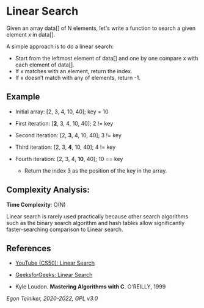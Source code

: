 # Linear Search

Given an array data[] of N elements, let's write a function to search a given element x in data[].

A simple approach is to do a linear search:
* Start from the leftmost element of data[] and one by one compare x with each element of data[].
* If x matches with an element, return the index.
* If x doesn’t match with any of elements, return -1.

## Example

* Initial array: [2, 3, 4, 10, 40]; key = 10

* First iteration: [**2**, 3, 4, 10, 40]; 2 != key

* Second iteration: [2, **3**, 4, 10, 40]; 3 != key

* Third iteration: [2, 3, **4**, 10, 40]; 4 != key

* Fourth iteration: [2, 3, 4, **10**, 40]; 10 == key
    * Return the index 3 as the position of the key in the array.

## Complexity Analysis:

**Time Complexity**: O(N)

Linear search is rarely used practically because other search algorithms such as the binary search algorithm and hash tables allow significantly faster-searching comparison to Linear search.


## References
* [YouTube (CS50): Linear Search](https://youtu.be/TwsgCHYmbbA)

* [GeeksforGeeks: Linear Search](https://www.geeksforgeeks.org/linear-search/)

* Kyle Loudon. **Mastering Algorithms with C**. O'REILLY, 1999
 
*Egon Teiniker, 2020-2022, GPL v3.0* 
